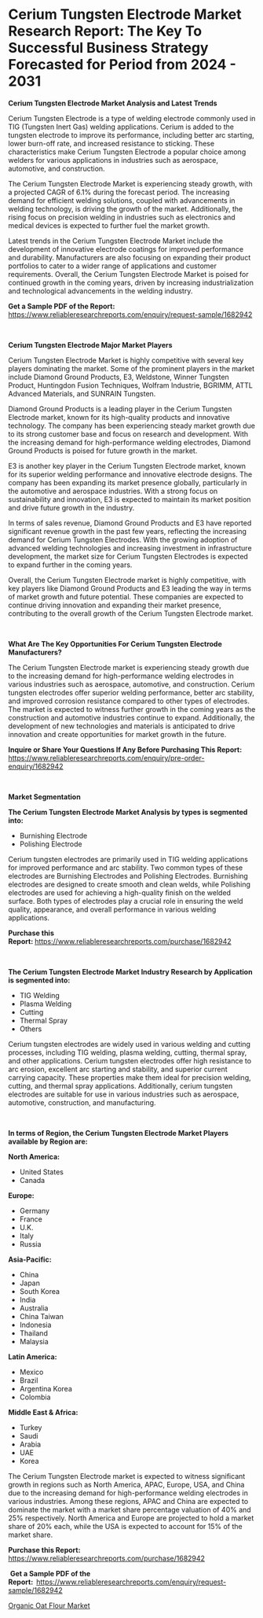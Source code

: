 <p><h1>Cerium Tungsten Electrode Market Research Report: The Key To Successful Business Strategy Forecasted for Period from 2024 - 2031</h1></p><p><strong>Cerium Tungsten Electrode Market Analysis and Latest Trends</strong></p>
<p><p>Cerium Tungsten Electrode is a type of welding electrode commonly used in TIG (Tungsten Inert Gas) welding applications. Cerium is added to the tungsten electrode to improve its performance, including better arc starting, lower burn-off rate, and increased resistance to sticking. These characteristics make Cerium Tungsten Electrode a popular choice among welders for various applications in industries such as aerospace, automotive, and construction.</p><p>The Cerium Tungsten Electrode Market is experiencing steady growth, with a projected CAGR of 6.1% during the forecast period. The increasing demand for efficient welding solutions, coupled with advancements in welding technology, is driving the growth of the market. Additionally, the rising focus on precision welding in industries such as electronics and medical devices is expected to further fuel the market growth.</p><p>Latest trends in the Cerium Tungsten Electrode Market include the development of innovative electrode coatings for improved performance and durability. Manufacturers are also focusing on expanding their product portfolios to cater to a wider range of applications and customer requirements. Overall, the Cerium Tungsten Electrode Market is poised for continued growth in the coming years, driven by increasing industrialization and technological advancements in the welding industry.</p></p>
<p><strong>Get a Sample PDF of the Report:&nbsp;</strong> <a href="https://www.reliableresearchreports.com/enquiry/request-sample/1682942">https://www.reliableresearchreports.com/enquiry/request-sample/1682942</a></p>
<p>&nbsp;</p>
<p><strong>Cerium Tungsten Electrode Major Market Players</strong></p>
<p><p>Cerium Tungsten Electrode Market is highly competitive with several key players dominating the market. Some of the prominent players in the market include Diamond Ground Products, E3, Weldstone, Winner Tungsten Product, Huntingdon Fusion Techniques, Wolfram Industrie, BGRIMM, ATTL Advanced Materials, and SUNRAIN Tungsten.</p><p>Diamond Ground Products is a leading player in the Cerium Tungsten Electrode market, known for its high-quality products and innovative technology. The company has been experiencing steady market growth due to its strong customer base and focus on research and development. With the increasing demand for high-performance welding electrodes, Diamond Ground Products is poised for future growth in the market.</p><p>E3 is another key player in the Cerium Tungsten Electrode market, known for its superior welding performance and innovative electrode designs. The company has been expanding its market presence globally, particularly in the automotive and aerospace industries. With a strong focus on sustainability and innovation, E3 is expected to maintain its market position and drive future growth in the industry.</p><p>In terms of sales revenue, Diamond Ground Products and E3 have reported significant revenue growth in the past few years, reflecting the increasing demand for Cerium Tungsten Electrodes. With the growing adoption of advanced welding technologies and increasing investment in infrastructure development, the market size for Cerium Tungsten Electrodes is expected to expand further in the coming years.</p><p>Overall, the Cerium Tungsten Electrode market is highly competitive, with key players like Diamond Ground Products and E3 leading the way in terms of market growth and future potential. These companies are expected to continue driving innovation and expanding their market presence, contributing to the overall growth of the Cerium Tungsten Electrode market.</p></p>
<p>&nbsp;</p>
<p><strong>What Are The Key Opportunities For Cerium Tungsten Electrode Manufacturers?</strong></p>
<p><p>The Cerium Tungsten Electrode market is experiencing steady growth due to the increasing demand for high-performance welding electrodes in various industries such as aerospace, automotive, and construction. Cerium tungsten electrodes offer superior welding performance, better arc stability, and improved corrosion resistance compared to other types of electrodes. The market is expected to witness further growth in the coming years as the construction and automotive industries continue to expand. Additionally, the development of new technologies and materials is anticipated to drive innovation and create opportunities for market growth in the future.</p></p>
<p><strong>Inquire or Share Your Questions If Any Before Purchasing This Report:</strong> <a href="https://www.reliableresearchreports.com/enquiry/pre-order-enquiry/1682942">https://www.reliableresearchreports.com/enquiry/pre-order-enquiry/1682942</a></p>
<p>&nbsp;</p>
<p><strong>Market Segmentation</strong></p>
<p><strong>The Cerium Tungsten Electrode Market Analysis by types is segmented into:</strong></p>
<p><ul><li>Burnishing Electrode</li><li>Polishing Electrode</li></ul></p>
<p><p>Cerium tungsten electrodes are primarily used in TIG welding applications for improved performance and arc stability. Two common types of these electrodes are Burnishing Electrodes and Polishing Electrodes. Burnishing electrodes are designed to create smooth and clean welds, while Polishing electrodes are used for achieving a high-quality finish on the welded surface. Both types of electrodes play a crucial role in ensuring the weld quality, appearance, and overall performance in various welding applications.</p></p>
<p><strong>Purchase this Report:&nbsp;</strong><a href="https://www.reliableresearchreports.com/purchase/1682942">https://www.reliableresearchreports.com/purchase/1682942</a></p>
<p>&nbsp;</p>
<p><strong>The Cerium Tungsten Electrode Market Industry Research by Application is segmented into:</strong></p>
<p><ul><li>TIG Welding</li><li>Plasma Welding</li><li>Cutting</li><li>Thermal Spray</li><li>Others</li></ul></p>
<p><p>Cerium tungsten electrodes are widely used in various welding and cutting processes, including TIG welding, plasma welding, cutting, thermal spray, and other applications. Cerium tungsten electrodes offer high resistance to arc erosion, excellent arc starting and stability, and superior current carrying capacity. These properties make them ideal for precision welding, cutting, and thermal spray applications. Additionally, cerium tungsten electrodes are suitable for use in various industries such as aerospace, automotive, construction, and manufacturing.</p></p>
<p>&nbsp;</p>
<p><strong>In terms of Region, the Cerium Tungsten Electrode Market Players available by Region are:</strong></p>
<p>
    <p> <strong> North America: </strong>
        <ul>
            <li>United States</li>
            <li>Canada</li>
        </ul>
        </p> 
    <p> <strong> Europe: </strong>
        <ul>
            <li>Germany</li>
            <li>France</li>
            <li>U.K.</li>
            <li>Italy</li>
            <li>Russia</li>
        </ul>
        </p> 
    <p> <strong> Asia-Pacific: </strong>
        <ul>
            <li>China</li>
            <li>Japan</li>
            <li>South Korea</li>
            <li>India</li>
            <li>Australia</li>
            <li>China Taiwan</li>
            <li>Indonesia</li>
            <li>Thailand</li>
            <li>Malaysia</li>
        </ul>
        </p> 
    <p> <strong> Latin America: </strong>
        <ul>
            <li>Mexico</li>
            <li>Brazil</li>
            <li>Argentina Korea</li>
            <li>Colombia</li>
        </ul>
        </p> 
    <p> <strong> Middle East & Africa: </strong>
        <ul>
            <li>Turkey</li>
            <li>Saudi</li>
            <li>Arabia</li>
            <li>UAE</li>
            <li>Korea</li>
        </ul>
    </p>
    </p>
<p><p>The Cerium Tungsten Electrode market is expected to witness significant growth in regions such as North America, APAC, Europe, USA, and China due to the increasing demand for high-performance welding electrodes in various industries. Among these regions, APAC and China are expected to dominate the market with a market share percentage valuation of 40% and 25% respectively. North America and Europe are projected to hold a market share of 20% each, while the USA is expected to account for 15% of the market share.</p></p>
<p><strong>Purchase this Report: </strong><a href="https://www.reliableresearchreports.com/purchase/1682942">https://www.reliableresearchreports.com/purchase/1682942</a></p>
<p>&nbsp;<strong>Get a Sample PDF of the Report:&nbsp;&nbsp;</strong><a href="https://www.reliableresearchreports.com/enquiry/request-sample/1682942">https://www.reliableresearchreports.com/enquiry/request-sample/1682942</a></p>
<p><strong></strong></p>
<p><p><a href="https://chivalrous-flock-a86.notion.site/Organic-Oat-Flour-Market-Size-Share-Trends-Analysis-Report-By-Material-By-Type-By-End-user-By--faf18af1d15f4ecaa2aa6ffcbd160a2b">Organic Oat Flour Market</a></p></p>
